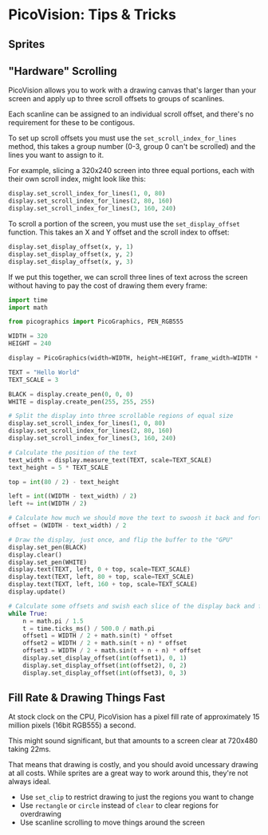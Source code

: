# PicoVision: Tips & Tricks

## Sprites

## "Hardware" Scrolling

PicoVision allows you to work with a drawing canvas that's larger than your screen and apply up to three scroll offsets to groups of scanlines.

Each scanline can be assigned to an individual scroll offset, and there's no requirement for these to be contigous.

To set up scroll offsets you must use the `set_scroll_index_for_lines` method, this takes a group number (0-3, group 0 can't be scrolled) and the lines you want to assign to it.

For example, slicing a 320x240 screen into three equal portions, each with their own scroll index, might look like this:

```python
display.set_scroll_index_for_lines(1, 0, 80)
display.set_scroll_index_for_lines(2, 80, 160)
display.set_scroll_index_for_lines(3, 160, 240)
```

To scroll a portion of the screen, you must use the `set_display_offset` function. This takes an X and Y offset and the scroll index to offset: 

```python
display.set_display_offset(x, y, 1)
display.set_display_offset(x, y, 2)
display.set_display_offset(x, y, 3)
```

If we put this together, we can scroll three lines of text across the screen without having to pay the cost of drawing them every frame:

```python
import time
import math

from picographics import PicoGraphics, PEN_RGB555

WIDTH = 320
HEIGHT = 240

display = PicoGraphics(width=WIDTH, height=HEIGHT, frame_width=WIDTH * 2, frame_height=HEIGHT, pen_type=PEN_RGB555)

TEXT = "Hello World"
TEXT_SCALE = 3

BLACK = display.create_pen(0, 0, 0)
WHITE = display.create_pen(255, 255, 255)

# Split the display into three scrollable regions of equal size
display.set_scroll_index_for_lines(1, 0, 80)
display.set_scroll_index_for_lines(2, 80, 160)
display.set_scroll_index_for_lines(3, 160, 240)

# Calculate the position of the text
text_width = display.measure_text(TEXT, scale=TEXT_SCALE)
text_height = 5 * TEXT_SCALE

top = int(80 / 2) - text_height

left = int((WIDTH - text_width) / 2)
left += int(WIDTH / 2)

# Calculate how much we should move the text to swoosh it back and forth
offset = (WIDTH - text_width) / 2

# Draw the display, just once, and flip the buffer to the "GPU"
display.set_pen(BLACK)
display.clear()
display.set_pen(WHITE)
display.text(TEXT, left, 0 + top, scale=TEXT_SCALE)
display.text(TEXT, left, 80 + top, scale=TEXT_SCALE)
display.text(TEXT, left, 160 + top, scale=TEXT_SCALE)
display.update()

# Calculate some offsets and swish each slice of the display back and forth
while True:
    n = math.pi / 1.5
    t = time.ticks_ms() / 500.0 / math.pi
    offset1 = WIDTH / 2 + math.sin(t) * offset
    offset2 = WIDTH / 2 + math.sin(t + n) * offset
    offset3 = WIDTH / 2 + math.sin(t + n + n) * offset
    display.set_display_offset(int(offset1), 0, 1)
    display.set_display_offset(int(offset2), 0, 2)
    display.set_display_offset(int(offset3), 0, 3)
```

## Fill Rate & Drawing Things Fast

At stock clock on the CPU, PicoVision has a pixel fill rate of approximately 15 million pixels (16bit RGB555) a second.

This might sound significant, but that amounts to a screen clear at 720x480 taking 22ms.

That means that drawing is costly, and you should avoid uncessary drawing at all costs. While sprites are a great way to work around this, they're not always ideal.

* Use `set_clip` to restrict drawing to just the regions you want to change
* Use `rectangle` or `circle` instead of `clear` to clear regions for overdrawing
* Use scanline scrolling to move things around the screen
